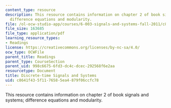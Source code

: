```yaml
---
content_type: resource
description: This resource contains information on chapter 2 of book signals and systems;
  difference equations and modularity.
file: /ol-ocw-studio-app/courses/6-003-signals-and-systems-fall-2011/c8641f435f1176585ea4879f06ccfc78_MIT6_003F11_chap2.pdf
file_size: 163685
file_type: application/pdf
learning_resource_types:
- Readings
license: https://creativecommons.org/licenses/by-nc-sa/4.0/
ocw_type: OCWFile
parent_title: Readings
parent_type: CourseSection
parent_uid: 998c6675-6fd3-dc4c-dcec-292568f6e2aa
resourcetype: Document
title: Discrete-time Signals and Systems
uid: c8641f43-5f11-7658-5ea4-879f06ccfc78
---
```

This resource contains information on chapter 2 of book signals and systems; difference equations and modularity.